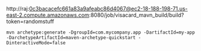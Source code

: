 http://raj:0c3bacacefc661a83a9afeabc86d4067@ec2-18-188-198-71.us-east-2.compute.amazonaws.com:8080/job/visacard_mavn_build/build?token=randomstuff




    mvn archetype:generate -DgroupId=com.mycompany.app -DartifactId=my-app -DarchetypeArtifactId=maven-archetype-quickstart -DinteractiveMode=false
